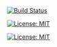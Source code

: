 [![Build Status](https://img.shields.io/github/actions/workflow/status/user/repo/main.yml)](https://github.com/user/repo/actions)

[![License: MIT](https://img.shields.io/badge/License-MIT-yellow.svg)](LICENSE)

[![License: MIT](https://img.shields.io/badge/License-MIT-yellow.svg)](LICENSE)
